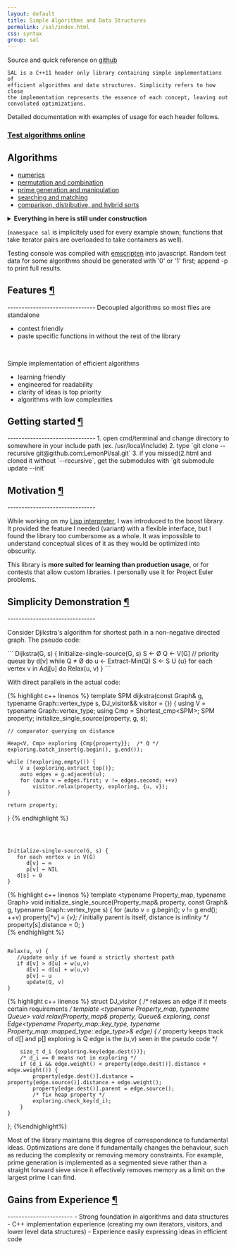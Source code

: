```yaml
---
layout: default
title: Simple Algorithms and Data Structures
permalink: /sal/index.html
css: syntax
group: sal
---
```



<div class="text-block">
<p>
	Source and quick reference on <a href="https://github.com/LemonPi/sal">github</a><br>

	SAL is a C++11 header only library containing simple implementations of
	efficient algorithms and data structures. Simplicity refers to how close 
	the implementation represents the essence of each concept, leaving out convoluted optimizations.
</p>

<p>
	Detailed documentation with examples of usage for each header follows. <br>
</p>
</div>
<h3><a href="tester.html"><b>Test algorithms online</b></a></h3>


<a name="#algo" class="anchor">Algorithms</a>
---
- [numerics](numeric/)
- [permutation and combination](perm/)
- [prime generation and manipulation](prime/)
- [searching and matching](search/)
- [comparison, distributive, and hybrid sorts](sort/)

<details class="incomplete">
<summary><strong>Everything in here is still under construction</strong></summary>
<ul>
	<li><a href="string/">string edit distances</a></li>
	<li><a href="utility/">utility and testing functions</a></li>
	<li><a href="graph_algo/">**graph searches**</a></li>
	<li><a href="graph_algo/">**important graph algorithms**</a></li>
	<li><a href="graph_algo/">**shortest paths for graphs and trees**</a></li>
	<li><a href="linear/">linear programming</a></li>
</ul>
<ul>
	<a name="#data" class="anchor">Data structures</a>
	<li><a href="list/">basic linked list</a></li>
	<li><a href="heap/">binary heap</a></li>
	<li><a href="matrix/">2D matrix</a></li>
	<li><a href="tree/">red black tree and augmentations of it</a></li>
	<li><a href="interval/">interval tree</a></li>
	<li><a href="graph/">**directed and undirected graphs**</a></li>
</ul>
</details>

<div class="text-block">
<p>
	(<code>namespace sal</code> is implicitely used for every example shown;
	functions that take iterator pairs are overloaded to take containers as well).
</p>
<p>
	Testing console was compiled with <a href="https://github.com/kripken/emscripten">emscripten</a> into
	javascript. Random test data for some algorithms should be generated with '0' or '1' first; append -p to print
	full results. 
</p>
</div>



<h2 class="anchor">Features <a class="anchor-link" title="permalink to section" href="#features" name="features">&para;</a></h2>
-------------------------------
Decoupled algorithms so most files are standalone 

- contest friendly 
- paste specific functions in without the rest of the library

<br>

Simple implementation of efficient algorithms 

- learning friendly
- engineered for readability
- clarity of ideas is top priority
- algorithms with low complexities


<h2 class="anchor">Getting started <a class="anchor-link" title="permalink to section" href="#getting_started" name="getting_started">&para;</a></h2>
-------------------------------
1. open cmd/terminal and change directory to somewhere in your include path (ex. /usr/local/include)
2. type `git clone --recursive git@github.com:LemonPi/sal.git`
3. if you missed(2.html and cloned it without `--recursive`, get the submodules with `git submodule update --init`


<h2 class="anchor">Motivation <a class="anchor-link" title="permalink to section" href="#motivation" name="motivation">&para;</a></h2>
-------------------------------
<div class="text-block">
<p>
	While working on my <a href="../clisp">Lisp interpreter</a>, I was introduced to the boost
	library. It provided the feature I needed (variant) with a flexible interface,
	but I found the library too cumbersome as a whole. It was impossible to understand conceptual slices
	of it as they would be optimized into obscurity. 
</p>
<p>
	This library is <b>more suited for learning than production usage</b>, or for contests that
	allow custom libraries. I personally use it for Project Euler problems.
</p>
</div>

<h2 class="anchor">Simplicity Demonstration <a class="anchor-link" title="permalink to section" href="#simplicity" name="simplicity">&para;</a></h2>
-------------------------------
<div class="text-block">
<p>
	Consider Djikstra's algorithm for shortest path in a non-negative directed graph.
	The pseudo code:
</p>
</div>
```
Dijkstra(G, s)  {
   Initialize-single-source(G, s)
   S ← Ø
   Q ← V[G] // priority queue by d[v]
   while Q ≠ Ø do
      u ← Extract-Min(Q)
      S ← S U {u}
      for each vertex v in Adj[u] do
         Relax(u, v)
}
```

With direct parallels in the actual code:

{% highlight c++ linenos %}
template <typename Graph>
SPM<Graph> dijkstra(const Graph& g, typename Graph::vertex_type s, DJ_visitor&& visitor = {}) {
	using V = typename Graph::vertex_type;
	using Cmp = Shortest_cmp<SPM<Graph>>;
	SPM<Graph> property;
	initialize_single_source(property, g, s);

	// comparator querying on distance

	Heap<V, Cmp> exploring {Cmp{property}};	 /* Q */
	exploring.batch_insert(g.begin(), g.end());

	while (!exploring.empty()) {
		V u {exploring.extract_top()};
		auto edges = g.adjacent(u);
		for (auto v = edges.first; v != edges.second; ++v) 
			visitor.relax(property, exploring, {u, v});
	}

	return property;
}
{% endhighlight %}
</code>


<br>


<pre class="pseudo"><code>
Initialize-single-source(G, s) {
   for each vertex v in V(G)
      d[v] ← ∞
      p[v] ← NIL
   d[s] ← 0
}
</code></pre>

{% highlight c++ linenos %}
template <typename Property_map, typename Graph>
void initialize_single_source(Property_map& property, const Graph& g, typename Graph::vertex_type s) {
	for (auto v = g.begin(); v != g.end(); ++v) 
		property[*v] = {*v};	/* initially parent is itself, distance is infinity */
	property[s].distance = 0;
}	
{% endhighlight %}
</code>
<br>


<pre class="pseudo"><code>
Relax(u, v) {
   //update only if we found a strictly shortest path
   if d[v] > d[u] + w(u,v) 
      d[v] ← d[u] + w(u,v)
      p[v] ← u
      update(Q, v)
}
</code></pre>

{% highlight c++ linenos %}
struct DJ_visitor {
	/* relaxes an edge if it meets certain requirements */
	template <typename Property_map, typename Queue>
	void relax(Property_map& property, Queue& exploring, 
		const Edge<typename Property_map::key_type, typename Property_map::mapped_type::edge_type>& edge) {
		/*
		   property keeps track of d[] and p[]
		   exploring is Q
		   edge is the (u,v) seen in the pseudo code 
		*/

		size_t d_i {exploring.key(edge.dest())};
		/* d_i == 0 means not in exploring */
		if (d_i && edge.weight() < property[edge.dest()].distance + edge.weight()) {
			property[edge.dest()].distance = property[edge.source()].distance + edge.weight();
			property[edge.dest()].parent = edge.source();
			/* fix heap property */
			exploring.check_key(d_i);
		}		
	}
};
{%endhighlight%}
</code>
<br>
<div class="text-block">
<p>
	Most of the library maintains this degree of correspondence to fundamental ideas.
	Optimizations are done if fundamentally changes the behaviour, such as reducing
	the complexity or removing memory constraints. For example, prime generation is implemented
	as a segmented sieve rather than a straight forward sieve since it effectively removes
	memory as a limit on the largest prime I can find.
</p>
</div>

<h2 class="anchor">Gains from Experience <a class="anchor-link" title="permalink to section" href="#gains" name="gains">&para;</a></h2>
-----------------------
 - Strong foundation in algorithms and data structures
 - C++ implementation experience (creating my own iterators, visitors, and lower level data structures)
 - Experience easily expressing ideas in efficient code


